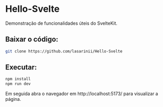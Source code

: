 # Hello-Svelte
Demonstração de funcionalidades úteis do SvelteKit.

## Baixar o código:

```bash
git clone https://github.com/lasarinii/Hello-Svelte
```

## Executar:

```bash
npm install
npm run dev
```

Em seguida abra o navegador em http://localhost:5173/ para visualizar a página.
